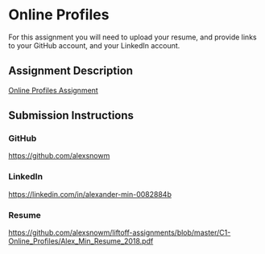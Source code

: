 # Online Profiles
For this assignment you will need to upload your resume, and provide links to your GitHub account, and your LinkedIn account.

## Assignment Description
[Online Profiles Assignment](https://education.launchcode.org/liftoff/assignments/online-profiles/)

## Submission Instructions

### GitHub
https://github.com/alexsnowm

### LinkedIn
https://linkedin.com/in/alexander-min-0082884b

### Resume
https://github.com/alexsnowm/liftoff-assignments/blob/master/C1-Online_Profiles/Alex_Min_Resume_2018.pdf
